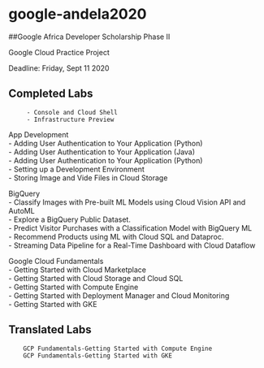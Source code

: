 # google-andela2020

##Google Africa Developer Scholarship Phase II 

Google Cloud Practice Project

Deadline: Friday, Sept 11 2020 


## Completed Labs
         - Console and Cloud Shell        
         - Infrastructure Preview      
         
   App Development       
         - Adding User Authentication to Your Application (Python)   
         - Adding User Authentication to Your Application (Java)    
         - Adding User Authentication to Your Application (Python)    
         - Setting up a Development Environment     
         - Storing Image and Vide Files in Cloud Storage                      
                   
   BigQuery   
         - Classify Images with Pre-built ML Models using Cloud Vision API and AutoML    
         - Explore a BigQuery Public Dataset.    
         - Predict Visitor Purchases with a Classification Model with BigQuery ML    
         - Recommend Products using ML with Cloud SQL and Dataproc.      
         - Streaming Data Pipeline for a Real-Time Dashboard with Cloud Dataflow    
            
  Google Cloud Fundamentals     
          - Getting Started with Cloud Marketplace        
          - Getting Started with Cloud Storage and Cloud SQL    
          - Getting Started with Compute Engine    
          - Getting Started with Deployment Manager and Cloud Monitoring    
          - Getting Started with GKE    

## Translated Labs
        GCP Fundamentals-Getting Started with Compute Engine       
        GCP Fundamentals-Getting Started with GKE

